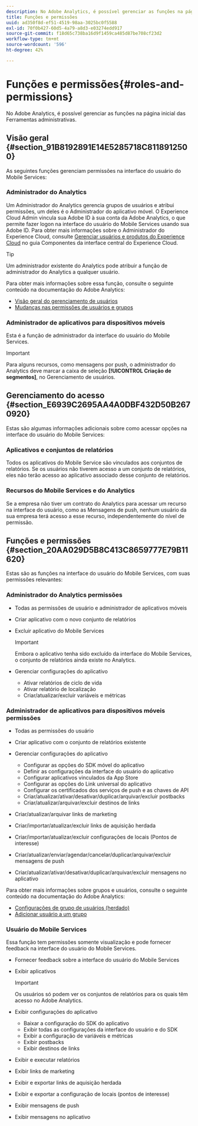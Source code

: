 ```yaml
---
description: No Adobe Analytics, é possível gerenciar as funções na página inicial das Ferramentas administrativas.
title: Funções e permissões
uuid: ad350f8d-ef51-4519-98aa-3025bc0f5588
exl-id: 70f0b427-60d5-4a79-a8d3-e03274edd917
source-git-commit: f18d65c738ba16d9f1459ca485d87be708cf23d2
workflow-type: tm+mt
source-wordcount: '596'
ht-degree: 42%

---
```


# Funções e permissões{#roles-and-permissions}

No Adobe Analytics, é possível gerenciar as funções na página inicial das Ferramentas administrativas.

## Visão geral {#section_91B8192891E14E5285718C8118912500}

As seguintes funções gerenciam permissões na interface do usuário do Mobile Services:

### Administrador do Analytics

Um Administrador do Analytics gerencia grupos de usuários e atribui permissões, um deles é o Administrador do aplicativo móvel. O Experience Cloud Admin vincula sua Adobe ID à sua conta da Adobe Analytics, o que permite fazer logon na interface do usuário do Mobile Services usando sua Adobe ID. Para obter mais informações sobre o Administrador do Experience Cloud, consulte [Gerenciar usuários e produtos do Experience Cloud](https://experienceleague.adobe.com/docs/core-services/interface/administration/admin-getting-started.html) no guia Componentes da interface central do Experience Cloud.

>[!TIP]
>
>Um administrador existente do Analytics pode atribuir a função de administrador do Analytics a qualquer usuário.

Para obter mais informações sobre essa função, consulte o seguinte conteúdo na documentação do Adobe Analytics:

* [Visão geral do gerenciamento de usuários](https://experienceleague.adobe.com/docs/analytics/admin/user-product-management/user-management/users.html)
* [Mudanças nas permissões de usuários e grupos](https://experienceleague.adobe.com/docs/analytics/admin/user-product-management/user-management/permissions-changes.html)

### Administrador de aplicativos para dispositivos móveis

Esta é a função de administrador da interface do usuário do Mobile Services.

>[!IMPORTANT]
>
>Para alguns recursos, como mensagens por push, o administrador do Analytics deve marcar a caixa de seleção **[!UICONTROL Criação de segmentos]**, no Gerenciamento de usuários.

## Gerenciamento do acesso {#section_E6939C2695AA4A0DBF432D50B2670920}

Estas são algumas informações adicionais sobre como acessar opções na interface do usuário do Mobile Services:

### Aplicativos e conjuntos de relatórios

Todos os aplicativos do Mobile Service são vinculados aos conjuntos de relatórios. Se os usuários não tiverem acesso a um conjunto de relatórios, eles não terão acesso ao aplicativo associado desse conjunto de relatórios.

### Recursos do Mobile Services e do Analytics

Se a empresa não tiver um contrato do Analytics para acessar um recurso na interface do usuário, como as Mensagens de push, nenhum usuário da sua empresa terá acesso a esse recurso, independentemente do nível de permissão.

## Funções e permissões {#section_20AA029D5B8C413C8659777E79B11620}

Estas são as funções na interface do usuário do Mobile Services, com suas permissões relevantes:

### Administrador do Analytics permissões

* Todas as permissões de usuário e administrador de aplicativos móveis
* Criar aplicativo com o novo conjunto de relatórios
* Excluir aplicativo do Mobile Services

   >[!IMPORTANT]
   >
   >Embora o aplicativo tenha sido excluído da interface do Mobile Services, o conjunto de relatórios ainda existe no Analytics.

* Gerenciar configurações do aplicativo

   * Ativar relatórios de ciclo de vida
   * Ativar relatório de localização
   * Criar/atualizar/excluir variáveis e métricas

### Administrador de aplicativos para dispositivos móveis permissões

* Todas as permissões do usuário
* Criar aplicativo com o conjunto de relatórios existente
* Gerenciar configurações do aplicativo

   * Configurar as opções do SDK móvel do aplicativo
   * Definir as configurações da interface do usuário do aplicativo
   * Configurar aplicativos vinculados da App Store
   * Configurar as opções do Link universal do aplicativo
   * Configurar os certificados dos serviços de push e as chaves de API
   * Criar/atualizar/ativar/desativar/duplicar/arquivar/excluir postbacks
   * Criar/atualizar/arquivar/excluir destinos de links

* Criar/atualizar/arquivar links de marketing
* Criar/importar/atualizar/excluir links de aquisição herdada
* Criar/importar/atualizar/excluir configurações de locais (Pontos de interesse)
* Criar/atualizar/enviar/agendar/cancelar/duplicar/arquivar/excluir mensagens de push
* Criar/atualizar/ativar/desativar/duplicar/arquivar/excluir mensagens no aplicativo

Para obter mais informações sobre grupos e usuários, consulte o seguinte conteúdo na documentação do Adobe Analytics:

* [Configurações de grupo de usuários (herdado)](https://experienceleague.adobe.com/docs/analytics/admin/user-product-management/user-groups/groups.html)
* [Adicionar usuário a um grupo](https://experienceleague.adobe.com/docs/analytics/admin/user-product-management/user-management/t-add-user-to-group.html)

### Usuário do Mobile Services

Essa função tem permissões somente visualização e pode fornecer feedback na interface do usuário do Mobile Services.

* Fornecer feedback sobre a interface do usuário do Mobile Services
* Exibir aplicativos

   >[!IMPORTANT]
   >
   >Os usuários só podem ver os conjuntos de relatórios para os quais têm acesso no Adobe Analytics.

* Exibir configurações do aplicativo

   * Baixar a configuração do SDK do aplicativo
   * Exibir todas as configurações da interface do usuário e do SDK
   * Exibir a configuração de variáveis e métricas
   * Exibir postbacks
   * Exibir destinos de links

* Exibir e executar relatórios
* Exibir links de marketing
* Exibir e exportar links de aquisição herdada
* Exibir e exportar a configuração de locais (pontos de interesse)
* Exibir mensagens de push
* Exibir mensagens no aplicativo
